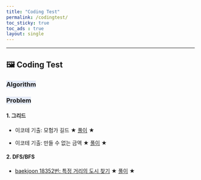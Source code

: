 ```yaml
---
title: "Coding Test"
permalink: /codingtest/
toc_sticky: true
toc_ads : true
layout: single
---
```

  

---

##  🖼 **Coding Test**

### <span style='background-color: #E5EBF7;'> **Algorithm** </span>


### <span style='background-color: #E5EBF7;'> **Problem** </span>

#### **1. 그리드**
- 이코테 기출: 모험가 길드 ★ [풀이](https://huniii32.github.io/codingtest/codingtest-02/) ★

- 이코테 기출: 만들 수 없는 금액 ★ [풀이](https://huniii32.github.io/codingtest/codingtest-03/) ★

#### **2. DFS/BFS**
- [baekjoon 18352번: 특정 거리의 도시 찾기](https://www.acmicpc.net/problem/18352) ★ [풀이](https://huniii32.github.io/codingtest/codingtest-01/) ★
